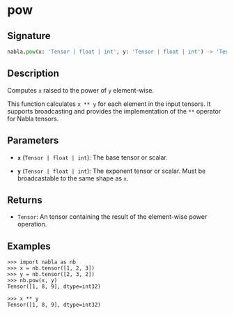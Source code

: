 # pow

## Signature

```python
nabla.pow(x: 'Tensor | float | int', y: 'Tensor | float | int') -> 'Tensor'
```

## Description

Computes `x` raised to the power of `y` element-wise.

This function calculates `x ** y` for each element in the input tensors.
It supports broadcasting and provides the implementation of the `**`
operator for Nabla tensors.

## Parameters

- **`x`** (`Tensor | float | int`): The base tensor or scalar.

- **`y`** (`Tensor | float | int`): The exponent tensor or scalar. Must be broadcastable to the same shape as `x`.

## Returns

- `Tensor`: An tensor containing the result of the element-wise power operation.

## Examples

```pycon
>>> import nabla as nb
>>> x = nb.tensor([1, 2, 3])
>>> y = nb.tensor([2, 3, 2])
>>> nb.pow(x, y)
Tensor([1, 8, 9], dtype=int32)

>>> x ** y
Tensor([1, 8, 9], dtype=int32)
```
